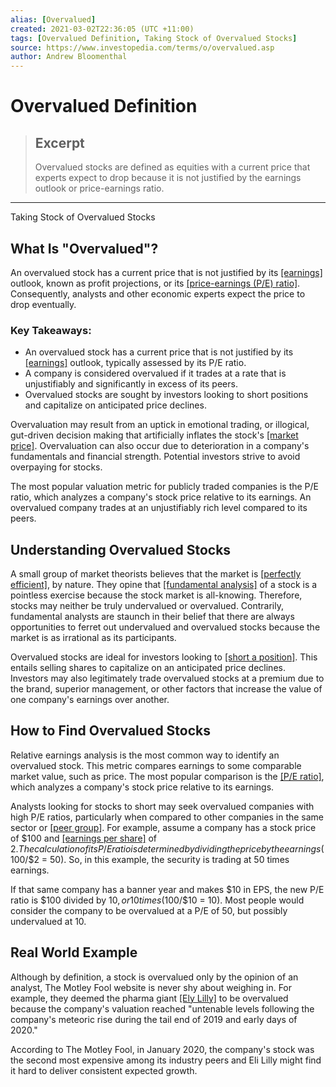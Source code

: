 ```yaml
---
alias: [Overvalued]
created: 2021-03-02T22:36:05 (UTC +11:00)
tags: [Overvalued Definition, Taking Stock of Overvalued Stocks]
source: https://www.investopedia.com/terms/o/overvalued.asp
author: Andrew Bloomenthal
---
```


# Overvalued Definition

> ## Excerpt
> Overvalued stocks are defined as equities with a current price that experts expect to drop because it is not justified by the earnings outlook or price-earnings ratio.

---

Taking Stock of Overvalued Stocks
## What Is "Overvalued"?

An overvalued stock has a current price that is not justified by its [[earnings]](https://www.investopedia.com/terms/e/earnings.asp) outlook, known as profit projections, or its [[price-earnings (P/E) ratio]](https://www.investopedia.com/terms/p/price-earningsratio.asp). Consequently, analysts and other economic experts expect the price to drop eventually.

### Key Takeaways:

-   An overvalued stock has a current price that is not justified by its [[earnings]](https://www.investopedia.com/terms/e/earnings.asp) outlook, typically assessed by its P/E ratio.
-   A company is considered overvalued if it trades at a rate that is unjustifiably and significantly in excess of its peers.
-   Overvalued stocks are sought by investors looking to short positions and capitalize on anticipated price declines.

Overvaluation may result from an uptick in emotional trading, or illogical, gut-driven decision making that artificially inflates the stock's [[market price]](https://www.investopedia.com/terms/m/market-price.asp). Overvaluation can also occur due to deterioration in a company's fundamentals and financial strength. Potential investors strive to avoid overpaying for stocks.

The most popular valuation metric for publicly traded companies is the P/E ratio, which analyzes a company's stock price relative to its earnings. An overvalued company trades at an unjustifiably rich level compared to its peers.

## Understanding Overvalued Stocks

A small group of market theorists believes that the market is [[perfectly efficient]](https://www.investopedia.com/terms/e/efficientmarkethypothesis.asp), by nature. They opine that [[fundamental analysis]](https://www.investopedia.com/terms/f/fundamentalanalysis.asp) of a stock is a pointless exercise because the stock market is all-knowing. Therefore, stocks may neither be truly undervalued or overvalued. Contrarily, fundamental analysts are staunch in their belief that there are always opportunities to ferret out undervalued and overvalued stocks because the market is as irrational as its participants.

Overvalued stocks are ideal for investors looking to [[short a position]](https://www.investopedia.com/terms/s/shortselling.asp). This entails selling shares to capitalize on an anticipated price declines. Investors may also legitimately trade overvalued stocks at a premium due to the brand, superior management, or other factors that increase the value of one company's earnings over another.

## How to Find Overvalued Stocks

Relative earnings analysis is the most common way to identify an overvalued stock. This metric compares earnings to some comparable market value, such as price. The most popular comparison is the [[P/E ratio]](https://www.investopedia.com/terms/p/price-earningsratio.asp), which analyzes a company's stock price relative to its earnings.

Analysts looking for stocks to short may seek overvalued companies with high P/E ratios, particularly when compared to other companies in the same sector or [[peer group]](https://www.investopedia.com/terms/p/peer-group.asp). For example, assume a company has a stock price of $100 and [[earnings per share]](https://www.investopedia.com/terms/e/eps.asp) of $2. The calculation of its P/E ratio is determined by dividing the price by the earnings ($100/$2 = 50). So, in this example, the security is trading at 50 times earnings.

If that same company has a banner year and makes $10 in EPS, the new P/E ratio is $100 divided by $10, or 10 times ($100/$10 = 10). Most people would consider the company to be overvalued at a P/E of 50, but possibly undervalued at 10.

## Real World Example

Although by definition, a stock is overvalued only by the opinion of an analyst, The Motley Fool website is never shy about weighing in. For example, they deemed the pharma giant [[Ely Lilly]](https://www.fool.com/investing/2020/01/30/is-eli-lilly-stock-overvalued.aspx) to be overvalued because the company's valuation reached "untenable levels following the company's meteoric rise during the tail end of 2019 and early days of 2020."

According to The Motley Fool, in January 2020, the company's stock was the second most expensive among its industry peers and Eli Lilly might find it hard to deliver consistent expected growth.

